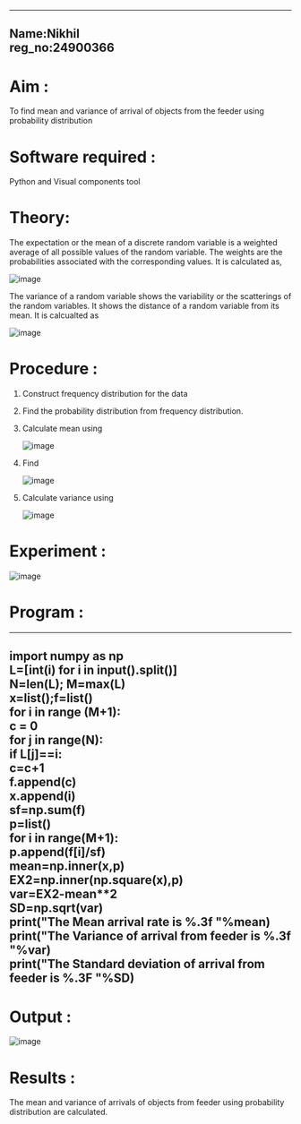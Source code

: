 
---
Name:Nikhil    
reg_no:24900366
---

# Aim : 

To find mean and variance of arrival of objects from the feeder using probability distribution


# Software required :  

Python and Visual components tool

# Theory:

The expectation or the mean of a discrete random variable is a weighted average of all possible
values of the random variable. The weights are the probabilities associated with the corresponding values. 
It is calculated as,

![image](https://user-images.githubusercontent.com/103921593/192938463-e34177f4-f188-48a0-bda2-8f6d1d660ed2.png)

The variance of a random variable shows the variability or the scatterings of the random variables.
It shows the distance of a random variable from its mean. It is calcualted as

![image](https://user-images.githubusercontent.com/103921593/192938695-99fedc01-34d5-4d36-84df-5880e766ed0c.png)


# Procedure :

1. Construct frequency distribution for the data

2. Find the  probability distribution from frequency distribution.

3. Calculate mean using 
   
   ![image](https://user-images.githubusercontent.com/103921593/192940431-03b81777-c54d-4286-b4f4-82dfe7666b4c.png)

4. Find  
   
      ![image](https://user-images.githubusercontent.com/103921593/192940255-2d9dd746-6875-4a6d-877b-6da6cdb96ab1.png)

5.  Calculate variance using 
  
      ![image](https://user-images.githubusercontent.com/103921593/192942852-913550a9-fabe-4a55-b956-0487b18bbd97.png)


# Experiment :

![image](https://user-images.githubusercontent.com/103921593/229993174-5b67e57e-3e01-4ac4-9f83-410a932b22bf.png)

# Program :
---
import numpy as np     
L=[int(i) for i in input().split()]    
N=len(L); M=max(L)    
x=list();f=list()        
for i in range (M+1):      
    c = 0              
    for j in range(N):         
        if L[j]==i:         
            c=c+1       
    f.append(c)        
    x.append(i)      
sf=np.sum(f)          
p=list()             
for i in range(M+1):         
    p.append(f[i]/sf)       
mean=np.inner(x,p)          
EX2=np.inner(np.square(x),p)        
var=EX2-mean**2          
SD=np.sqrt(var)           
print("The Mean arrival rate is %.3f "%mean)           
print("The Variance of arrival from feeder is %.3f "%var)            
print("The Standard deviation of arrival from feeder is %.3F "%SD)          
---

# Output : 
![image](https://github.com/user-attachments/assets/32a799ff-5a3e-4680-ba8d-e35a2b8d531a)

# Results :
The mean and variance of arrivals of objects from feeder using probability distribution are calculated.


